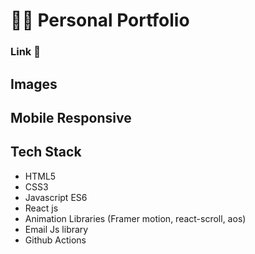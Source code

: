 # 👨‍💻 Personal Portfolio

### Link :link: 

## Images



## Mobile Responsive



## Tech Stack

- HTML5
- CSS3
- Javascript ES6
- React js
- Animation Libraries (Framer motion, react-scroll, aos)
- Email Js library
- Github Actions
